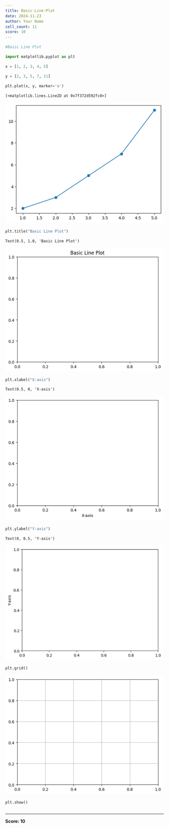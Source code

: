 ```yaml
---
title: Basic-Line-Plot
date: 2024-11-23
author: Your Name
cell_count: 11
score: 10
---
```


```python
#Basic Line Plot

```


```python
import matplotlib.pyplot as plt

```


```python
x = [1, 2, 3, 4, 5]
```


```python
y = [2, 3, 5, 7, 11]
```


```python
plt.plot(x, y, marker='o')
```




    [<matplotlib.lines.Line2D at 0x7f372d592fc0>]




    
![png](Basic-line-plot_files/Basic-line-plot_4_1.png)
    



```python
plt.title("Basic Line Plot")
```




    Text(0.5, 1.0, 'Basic Line Plot')




    
![png](Basic-line-plot_files/Basic-line-plot_5_1.png)
    



```python
plt.xlabel("X-axis")
```




    Text(0.5, 0, 'X-axis')




    
![png](Basic-line-plot_files/Basic-line-plot_6_1.png)
    



```python
plt.ylabel("Y-axis")
```




    Text(0, 0.5, 'Y-axis')




    
![png](Basic-line-plot_files/Basic-line-plot_7_1.png)
    



```python
plt.grid()
```


    
![png](Basic-line-plot_files/Basic-line-plot_8_0.png)
    



```python
plt.show()
```


```python

```


---
**Score: 10**
